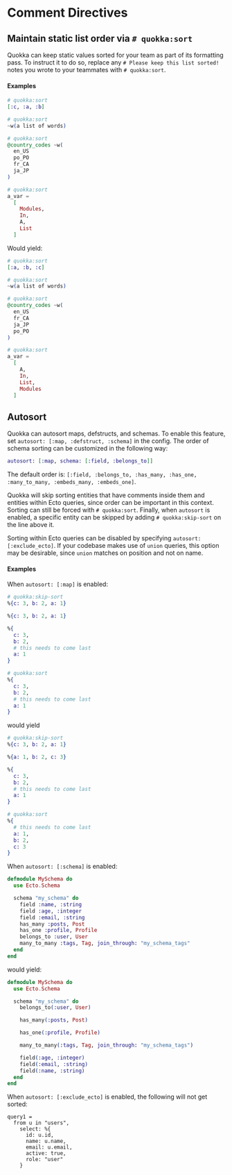 # Comment Directives

## Maintain static list order via `# quokka:sort`

Quokka can keep static values sorted for your team as part of its formatting pass. To instruct it to do so, replace any `# Please keep this list sorted!` notes you wrote to your teammates with `# quokka:sort`.

#### Examples

```elixir
# quokka:sort
[:c, :a, :b]

# quokka:sort
~w(a list of words)

# quokka:sort
@country_codes ~w(
  en_US
  po_PO
  fr_CA
  ja_JP
)

# quokka:sort
a_var =
  [
    Modules,
    In,
    A,
    List
  ]
```

Would yield:

```elixir
# quokka:sort
[:a, :b, :c]

# quokka:sort
~w(a list of words)

# quokka:sort
@country_codes ~w(
  en_US
  fr_CA
  ja_JP
  po_PO
)

# quokka:sort
a_var =
  [
    A,
    In,
    List,
    Modules
  ]
```

## Autosort

Quokka can autosort maps, defstructs, and schemas. To enable this feature, set `autosort: [:map, :defstruct, :schema]` in the config. The order of schema sorting can be customized in the following way:

```elixir
autosort: [:map, schema: [:field, :belongs_to]]
```

The default order is: `[:field, :belongs_to, :has_many, :has_one, :many_to_many, :embeds_many, :embeds_one]`.

Quokka will skip sorting entities that have comments inside them and entities within Ecto queries, since order can be important in this context. Sorting can still be forced with `# quokka:sort`. Finally, when `autosort` is enabled, a specific entity can be skipped by adding `# quokka:skip-sort` on the line above it.

Sorting within Ecto queries can be disabled by specifying `autosort: [:exclude_ecto]`. If your codebase makes use of `union` queries, this option may be desirable, since `union` matches on position and not on name.

#### Examples

When `autosort: [:map]` is enabled:
```elixir
# quokka:skip-sort
%{c: 3, b: 2, a: 1}

%{c: 3, b: 2, a: 1}

%{
  c: 3,
  b: 2,
  # this needs to come last
  a: 1
}

# quokka:sort
%{
  c: 3,
  b: 2,
  # this needs to come last
  a: 1
}
```

would yield

```elixir
# quokka:skip-sort
%{c: 3, b: 2, a: 1}

%{a: 1, b: 2, c: 3}

%{
  c: 3,
  b: 2,
  # this needs to come last
  a: 1
}

# quokka:sort
%{
  # this needs to come last
  a: 1,
  b: 2,
  c: 3
}
```

When `autosort: [:schema]` is enabled:

```elixir
defmodule MySchema do
  use Ecto.Schema

  schema "my_schema" do
    field :name, :string
    field :age, :integer
    field :email, :string
    has_many :posts, Post
    has_one :profile, Profile
    belongs_to :user, User
    many_to_many :tags, Tag, join_through: "my_schema_tags"
  end
end
```

would yield:

```elixir
defmodule MySchema do
  use Ecto.Schema

  schema "my_schema" do
    belongs_to(:user, User)

    has_many(:posts, Post)

    has_one(:profile, Profile)

    many_to_many(:tags, Tag, join_through: "my_schema_tags")

    field(:age, :integer)
    field(:email, :string)
    field(:name, :string)
  end
end
```

When `autosort: [:exclude_ecto]` is enabled, the following will not get sorted:
```
query1 =
  from u in "users",
    select: %{
      id: u.id,
      name: u.name,
      email: u.email,
      active: true,
      role: "user"
    }
```
